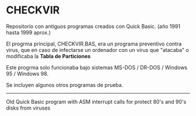 # CHECKVIR

Repositorio con antiguos programas creados con Quick Basic. (año 1991 hasta 1999 aprox.)

El progrma principal, CHECKVIR.BAS, era un programa preventivo contra virus, que en caso de infectarse un ordenador con un virus que "atacaba" o modificaba la **Tabla de Particiones**


Este progrma solo funcionaba bajo sistemas MS-DOS / DR-DOS / Windows 95 / Windows 98.

Se incluyen algunos otros programas de prueba.





---
Old Quick Basic program with ASM interrupt calls for protect 80's and 90's disks from viruses
